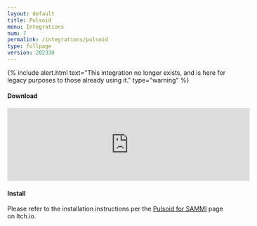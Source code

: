 ```yaml
---
layout: default
title: Pulsoid
menu: Integrations
num: 7
permalink: /integrations/pulsoid
type: fullpage
version: 202330
---
```


{% include alert.html text="This integration no longer exists, and is here for legacy purposes to those already using it." type="warning" %}

#### Download 
<iframe frameborder="0" src="https://itch.io/embed/2284162?bg_color=222222&amp;fg_color=e4e3e3&amp;link_color=103b93&amp;border_color=141617" width="552" height="167"><a href="https://sammisolutions.itch.io/pulsoid">Pulsoid for SAMMI</a></iframe> 

#### Install
Please refer to the installation instructions per the [Pulsoid for SAMMI](https://sammisolutions.itch.io/pulsoid) page on Itch.io.



